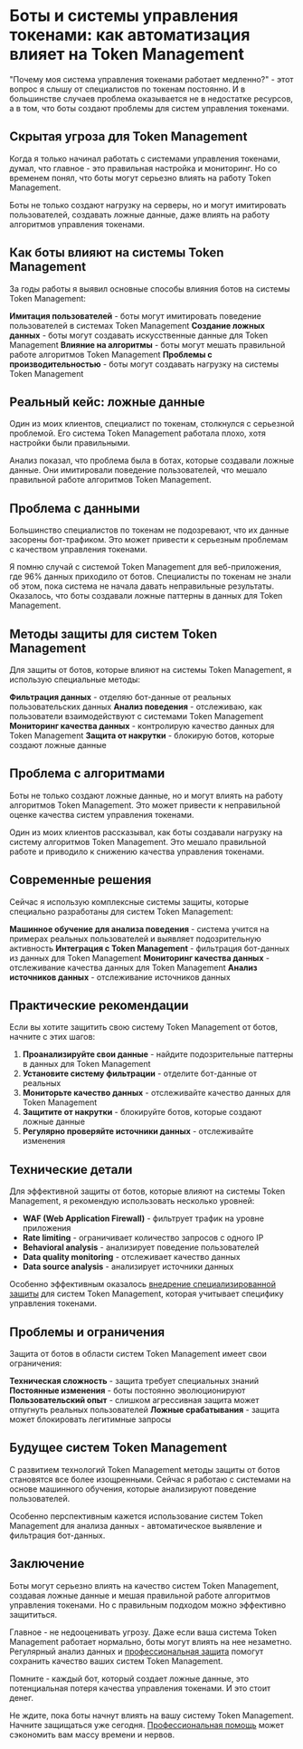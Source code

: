 # Боты и системы управления токенами: как автоматизация влияет на Token Management

"Почему моя система управления токенами работает медленно?" - этот вопрос я слышу от специалистов по токенам постоянно. И в большинстве случаев проблема оказывается не в недостатке ресурсов, а в том, что боты создают проблемы для систем управления токенами.

## Скрытая угроза для Token Management

Когда я только начинал работать с системами управления токенами, думал, что главное - это правильная настройка и мониторинг. Но со временем понял, что боты могут серьезно влиять на работу Token Management.

Боты не только создают нагрузку на серверы, но и могут имитировать пользователей, создавать ложные данные, даже влиять на работу алгоритмов управления токенами.

## Как боты влияют на системы Token Management

За годы работы я выявил основные способы влияния ботов на системы Token Management:

**Имитация пользователей** - боты могут имитировать поведение пользователей в системах Token Management
**Создание ложных данных** - боты могут создавать искусственные данные для Token Management
**Влияние на алгоритмы** - боты могут мешать правильной работе алгоритмов Token Management
**Проблемы с производительностью** - боты могут создавать нагрузку на системы Token Management

## Реальный кейс: ложные данные

Один из моих клиентов, специалист по токенам, столкнулся с серьезной проблемой. Его система Token Management работала плохо, хотя настройки были правильными.

Анализ показал, что проблема была в ботах, которые создавали ложные данные. Они имитировали поведение пользователей, что мешало правильной работе алгоритмов Token Management.

## Проблема с данными

Большинство специалистов по токенам не подозревают, что их данные засорены бот-трафиком. Это может привести к серьезным проблемам с качеством управления токенами.

Я помню случай с системой Token Management для веб-приложения, где 96% данных приходило от ботов. Специалисты по токенам не знали об этом, пока система не начала давать неправильные результаты. Оказалось, что боты создавали ложные паттерны в данных для Token Management.

## Методы защиты для систем Token Management

Для защиты от ботов, которые влияют на системы Token Management, я использую специальные методы:

**Фильтрация данных** - отделяю бот-данные от реальных пользовательских данных
**Анализ поведения** - отслеживаю, как пользователи взаимодействуют с системами Token Management
**Мониторинг качества данных** - контролирую качество данных для Token Management
**Защита от накрутки** - блокирую ботов, которые создают ложные данные

## Проблема с алгоритмами

Боты не только создают ложные данные, но и могут влиять на работу алгоритмов Token Management. Это может привести к неправильной оценке качества систем управления токенами.

Один из моих клиентов рассказывал, как боты создавали нагрузку на систему алгоритмов Token Management. Это мешало правильной работе и приводило к снижению качества управления токенами.

## Современные решения

Сейчас я использую комплексные системы защиты, которые специально разработаны для систем Token Management:

**Машинное обучение для анализа поведения** - система учится на примерах реальных пользователей и выявляет подозрительную активность
**Интеграция с Token Management** - фильтрация бот-данных из данных для Token Management
**Мониторинг качества данных** - отслеживание качества данных для Token Management
**Анализ источников данных** - отслеживание источников данных

## Практические рекомендации

Если вы хотите защитить свою систему Token Management от ботов, начните с этих шагов:

1. **Проанализируйте свои данные** - найдите подозрительные паттерны в данных для Token Management
2. **Установите систему фильтрации** - отделите бот-данные от реальных
3. **Мониторьте качество данных** - отслеживайте качество данных для Token Management
4. **Защитите от накрутки** - блокируйте ботов, которые создают ложные данные
5. **Регулярно проверяйте источники данных** - отслеживайте изменения

## Технические детали

Для эффективной защиты от ботов, которые влияют на системы Token Management, я рекомендую использовать несколько уровней:

- **WAF (Web Application Firewall)** - фильтрует трафик на уровне приложения
- **Rate limiting** - ограничивает количество запросов с одного IP
- **Behavioral analysis** - анализирует поведение пользователей
- **Data quality monitoring** - отслеживает качество данных
- **Data source analysis** - анализирует источники данных

Особенно эффективным оказалось [внедрение специализированной защиты](https://progaem.com/ustanovka-antibота-usluga-po-zashhite-ot-botов-vashih-sajtов-na-различных-cms-системах.html) для систем Token Management, которая учитывает специфику управления токенами.

## Проблемы и ограничения

Защита от ботов в области систем Token Management имеет свои ограничения:

**Техническая сложность** - защита требует специальных знаний
**Постоянные изменения** - боты постоянно эволюционируют
**Пользовательский опыт** - слишком агрессивная защита может отпугнуть реальных пользователей
**Ложные срабатывания** - защита может блокировать легитимные запросы

## Будущее систем Token Management

С развитием технологий Token Management методы защиты от ботов становятся все более изощренными. Сейчас я работаю с системами на основе машинного обучения, которые анализируют поведение пользователей.

Особенно перспективным кажется использование систем Token Management для анализа данных - автоматическое выявление и фильтрация бот-данных.

## Заключение

Боты могут серьезно влиять на качество систем Token Management, создавая ложные данные и мешая правильной работе алгоритмов управления токенами. Но с правильным подходом можно эффективно защититься.

Главное - не недооценивать угрозу. Даже если ваша система Token Management работает нормально, боты могут влиять на нее незаметно. Регулярный анализ данных и [профессиональная защита](https://progaem.com/ustanovka-antibота-usluga-po-zashhite-ot-botов-vashih-sajtов-na-различных-cms-системах.html) помогут сохранить качество ваших систем Token Management.

Помните - каждый бот, который создает ложные данные, это потенциальная потеря качества управления токенами. И это стоит денег.

Не ждите, пока боты начнут влиять на вашу систему Token Management. Начните защищаться уже сегодня. [Профессиональная помощь](https://progaem.com/ustanovka-antibота-usluga-po-zashhite-ot-botов-vashih-sajtов-na-различных-cms-системах.html) может сэкономить вам массу времени и нервов.
